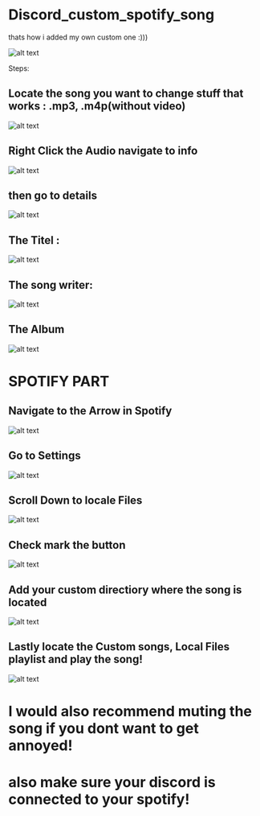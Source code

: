 # Discord_custom_spotify_song
thats how i added my own custom one :)))

![alt text](https://github.com/L30ZMine/Discord_custom_spotify_song/blob/blop/Screenshot_112.png?raw=true)


Steps:
## Locate the song you want to change stuff that works : .mp3, .m4p(without video)

![alt text](https://github.com/L30ZMine/Discord_custom_spotify_song/blob/blop/Screenshot_113.png?raw=true)

## Right Click the Audio navigate to info

![alt text](https://github.com/L30ZMine/Discord_custom_spotify_song/blob/blop/Screenshot_114.png?raw=true)

## then go to details

![alt text](https://github.com/L30ZMine/Discord_custom_spotify_song/blob/blop/Screenshot_115.png?raw=true)

## The Titel : 

![alt text](https://github.com/L30ZMine/Discord_custom_spotify_song/blob/blop/Screenshot_116.png?raw=true)

## The song writer:

![alt text](https://github.com/L30ZMine/Discord_custom_spotify_song/blob/blop/Screenshot_117.png?raw=true)

## The Album

![alt text](https://github.com/L30ZMine/Discord_custom_spotify_song/blob/blop/Screenshot_118.png?raw=true)

# SPOTIFY PART

## Navigate to the Arrow in Spotify

![alt text](https://github.com/L30ZMine/Discord_custom_spotify_song/blob/blop/Screenshot_119.png?raw=true)

## Go to Settings

![alt text](https://github.com/L30ZMine/Discord_custom_spotify_song/blob/blop/Screenshot_120.png?raw=true)

## Scroll Down to locale Files

![alt text](https://github.com/L30ZMine/Discord_custom_spotify_song/blob/blop/Screenshot_121.png?raw=true)

## Check mark the button

![alt text](https://github.com/L30ZMine/Discord_custom_spotify_song/blob/blop/Screenshot_122.png?raw=true)

## Add your custom directiory where the song is located

![alt text](https://github.com/L30ZMine/Discord_custom_spotify_song/blob/blop/Screenshot_123.png?raw=true)

## Lastly locate the Custom songs, Local Files playlist and play the song!

![alt text](https://github.com/L30ZMine/Discord_custom_spotify_song/blob/blop/Screenshot_124.png?raw=true)

# I would also recommend muting the song if you dont want to get annoyed!
# also make sure your discord is connected to your spotify!





